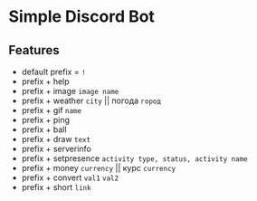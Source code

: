 # Simple Discord Bot

## Features

- default prefix = `!`
- prefix + help
- prefix + image `image name`
- prefix + weather `city` || погода `город`
- prefix + gif `name`
- prefix + ping
- prefix + ball
- prefix + draw `text`
- prefix + serverinfo
- prefix + setpresence `activity type, status, activity name`
- prefix + money `currency` || курс `currency`
- prefix + convert `val1` `val2`
- prefix + short `link`
